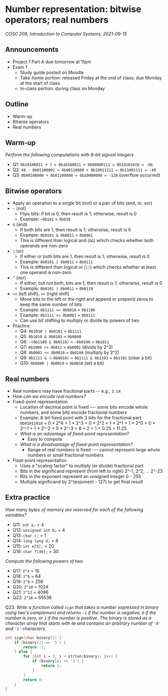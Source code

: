 # Number representation: bitwise operators; real numbers
_COSC 208, Introduction to Computer Systems, 2021-09-15_

## Announcements
* Project 1 Part A due tomorrow at 11pm
* Exam 1
    * Study guide posted on Moodle
    * Take-home portion: released Friday at the end of class; due Monday at the start of class
    * In-class portion: during class on Monday

## Outline
* Warm-up
* Bitwise operators
* Real numbers

## Warm-up 
_Perform the following computations with 8-bit signed integers_
* Q1: `0b10100011 + 7 = 0b10100011 + 0b00000111 = 0b10101010 = -86`
* Q2: `48 - 0b01100001 = 0b00110000 + 0b10011111 = 0b11001111 = -49`
* Q3: `0b00100000 + 0b01100000 = 0b10000000 = -128` (overflow occurred)

## Bitwise operators
* Apply an operation to a single bit (not) or a pair of bits (and, or, xor)
* `~` (not)
    * Flips bits: if bit is 0, then result is 1; otherwise, result is 0
    * Example: `~0b101` = `0b010`
* `&` (and)
    * If both bits are 1, then result is 1; otherwise, result is 0
    * Example: `0b0101 & 0b0011` = `0b0001`
    * This is different than logical and (`&&`) which checks whether both operands are non-zero
* `|` (or)
    * If either or both bits are 1, then result is 1; otherwise, result is 0
    * Example: `0b0101 | 0b0011` = `0b0111`
    * This is different than logical or (`||`) which checks whether at least one operand is non-zero
* `^` (xor)
    * If either, but not both, bits are 1, then result is 1; otherwise, result is 0
    * Example: `0b0101 | 0b0011` = `0b0110`
* `<<` (left shift), `>>` (right shift)
    * Move bits to the left or the right and append or prepend zeros to keep the same number of bits
    * Example: `0b1111 << 0b0010` = `0b1100`
    * Example: `0b1111 >> 0b0001` = `0b0111`
    * Can use bit shifting to multiply or divide by powers of two
* Practice
    * Q4: `0b1010 | 0b0101` = `0b1111`
    * Q5: `0b1010 & 0b0101` = `0b0000`
    * Q6: `~(0b1100 & 0b0110)` = `~0b0100` = `0b1011`
    * Q7: `0b1000 >> 0b011` = `0b0001` (divide by 2^3)
    * Q8: `0b0001 << 0b0010` = `0b0100` (multiply by 2^2)
    * Q9: `0b1111 & (~0b0010)` = `0b1111 & 0b1101` = `0b1101` (clear a bit)
    * Q10: `0b0000 | 0b0010` = `0b0010` (set a bit)

## Real numbers
* Real numbers may have fractional parts -- e.g., `3.14`
* _How can we encode real numbers?_
* Fixed-point representation
    * Location of decimal point is fixed --- some bits encode whole numbers, and some bits encode fractional numbers
    * Example: 8-bit fixed point with 3 bits for the fractional part: `0b01011010` = 0 * 2^4 + 1 * 2^3 + 0 * 2^2 + 1 * 2^1 + 1 * 2^0 + 0 * 2^-1 + 1 * 2^-2 + 0 * 2^-3 = 8 + 2 + 1 + 0.25 = 11.25
    * _What is an advantage of fixed-point representation?_
        * Easy to compute
    * _What is a disadvantage of fixed-point representation?_ 
        * Range of real numbers is fixed --- cannot represent large whole numbers or small fractional numbers
* Float-point representation
    * Uses a "scaling factor" to multiply (or divide) fractional part
    * Bits in the significand represent (from left to right) 2^-1, 2^2, ... 2^-23
    * Bits in the exponent represent an unsigned integer 0 - 255
    * Multiple significand by 2^(exponent - 127) to get final result

## Extra practice
_How many bytes of memory are reserved for each of the following variables?_
* Q11: `int a;` = 4
* Q12: `unsigned int b;` = 4
* Q13: `char c;` = 1
* Q14: `long long d;` = 8
* Q15: `int e[5];` = 20
* Q16: `char f[30];` = 30

_Compute the following powers of two_
* Q17: `2^4` = 16
* Q18: `2^6` = 64
* Q19: `2^8` = 256
* Q20: `2^10` = 1024
* Q21: `2^12` = 4096
* Q22: `2^16` = 65536

Q23: _Write a function called `sign` that takes a number expressed in binary using two's complement and returns `-1` if the number is negative, `0` if the number is zero, or `1` if the number is positive. The binary is stored as a character array that starts with `0b` and contains an arbitrary number of `'0'` and `'1'` characters._
```C
int sign(char binary[]) {
    if (binary[2] == '1') {
        return -1;
    } else {
        for (int i = 3; i < strlen(binary); i++) {
            if (binary[i] == '1') {
                return 1;
            }
        }
        return 0;
    }
}
```